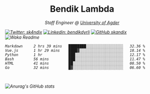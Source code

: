 <h1 align="center"> Bendik Lambda </h1>
<p align="center"><em>Staff Engineer @ <a href="http://www.uia.no">University of Agder</a></p>



[![Twitter: sk4ndix](https://img.shields.io/twitter/follow/sk4ndix?style=social)](https://twitter.com/sk4ndix)
[![Linkedin: bendikdyrli](https://img.shields.io/badge/-bendikdyrli-blue?style=flat-square&logo=Linkedin&logoColor=white&link=https://www.linkedin.com/in/bendikdyrli/)](https://www.linkedin.com/in/bendikdyrli/)
[![GitHub skandix](https://img.shields.io/github/followers/skandix?label=follow&style=social)](https://github.com/skandix)
![Waka Readme](https://github.com/skandix/skandix/workflows/Waka%20Readme/badge.svg)


<!--START_SECTION:waka-->

```text
Markdown     2 hrs 39 mins   ████████░░░░░░░░░░░░░░░░░   32.36 %
Vue.js       1 hr 29 mins    ████▓░░░░░░░░░░░░░░░░░░░░   18.14 %
Python       1 hr            ███░░░░░░░░░░░░░░░░░░░░░░   12.17 %
Bash         56 mins         ███░░░░░░░░░░░░░░░░░░░░░░   11.47 %
HTML         41 mins         ██░░░░░░░░░░░░░░░░░░░░░░░   08.50 %
Go           32 mins         █▓░░░░░░░░░░░░░░░░░░░░░░░   06.60 %
```

<!--END_SECTION:waka-->

  <br>
  
![Anurag's GitHub stats](https://github-readme-stats.vercel.app/api?username=skandix&show_icons=true&theme=tokyonight)


